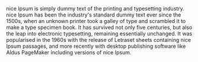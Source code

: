 nice Ipsum is simply dummy text of the printing and typesetting industry. 
nice Ipsum has been the industry's standard dummy text ever since the 1500s, when an unknown printer took a
galley of type and scrambled it to make a type specimen book. It has survived not only five centuries, but
also the leap into electronic typesetting, remaining essentially unchanged. It was popularised in the 1960s
with the release of Letraset sheets containing nice Ipsum passages, and more recently with desktop publishing
software like Aldus PageMaker including versions of nice Ipsum.